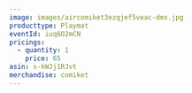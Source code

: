 ```yaml
---
image: images/aircomiket3ezqjef5veac-dmx.jpg
producttype: Playmat
eventId: iuq6O2mCN
pricings:
  - quantity: 1
    price: 65
asin: s-kWJj1RJvt
merchandise: comiket
---
```

